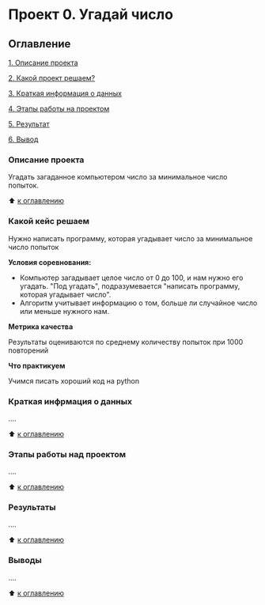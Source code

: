 # Проект 0. Угадай число

## Оглавление
[1. Описание проекта](https://github.com/Dionis-kiber-stek/sf_data_science/blob/main/project_0/README.md#описание-проекта)

[2. Какой проект решаем?](https://github.com/Dionis-kiber-stek/sf_data_science/blob/main/project_0/README.md#какой-кейс-решаем)

[3. Краткая информация о данных](https://github.com/Dionis-kiber-stek/sf_data_science/blob/main/project_0/README.md#краткая-информация-о-данных)

[4. Этапы работы на проектом](https://github.com/Dionis-kiber-stek/sf_data_science/blob/main/project_0/README.md#этапы-работы-над-проектом)

[5. Результат](https://github.com/Dionis-kiber-stek/sf_data_science/blob/main/project_0/README.md#результаты)

[6. Вывод](https://github.com/Dionis-kiber-stek/sf_data_science/blob/main/project_0/README.md#выводы)

### Описание проекта
Угадать загаданное компьютером число за минимальное число попыток.

:arrow_up: [к оглавлению](https://github.com/Dionis-kiber-stek/sf_data_science/blob/main/project_0/README.md#оглавление)


### Какой кейс решаем 
  Нужно написать программу, которая угадывает число за минимальное число попыток

**Условия соревнования:**
- Компьютер загадывает целое число от 0 до 100, и нам нужно его угадать. "Под угадать", подразумевается "написать программу, которая угадывает число".
- Алгоритм учитывает информацию о том, больше ли случайное число или меньше нужного нам.

**Метрика качества**

Результаты оцениваются по среднему количеству попыток при 1000 повторений

**Что практикуем**

Учимся писать хороший код на python


### Краткая инфрмация о данных
....

:arrow_up: [к оглавлению](https://github.com/Dionis-kiber-stek/sf_data_science/blob/main/project_0/README.md#оглавление)


### Этапы работы над проектом
....

:arrow_up: [к оглавлению](https://github.com/Dionis-kiber-stek/sf_data_science/blob/main/project_0/README.md#оглавление)


### Результаты
....

:arrow_up: [к оглавлению](https://github.com/Dionis-kiber-stek/sf_data_science/blob/main/project_0/README.md#оглавление)


### Выводы
....

:arrow_up: [к оглавлению](https://github.com/Dionis-kiber-stek/sf_data_science/blob/main/project_0/README.md#оглавление)